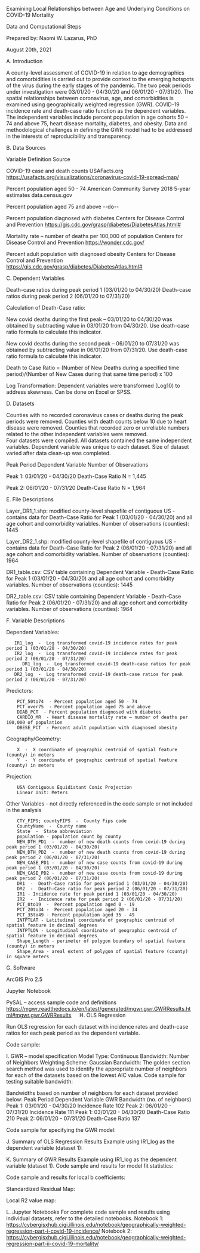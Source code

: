 Examining Local Relationships between Age and Underlying Conditions on COVID-19 Mortality

Data and Computational Steps

Prepared by: Naomi W. Lazarus, PhD

August 20th, 2021
 

A. Introduction

A county-level assessment of COVID-19 in relation to age demographics and comorbidities is carried out to provide context to the emerging hotspots of the virus during the early stages of the pandemic.  The two peak periods under investigation were 03/01/20 - 04/30/20 and 06/01/20 - 07/31/20.  The spatial relationships between coronavirus, age, and comorbidities is examined using geographically weighted regression (GWR).  COVID-19 incidence rate and death-case ratio function as the dependent variables. The independent variables include percent population in age cohorts 50 – 74 and above 75, heart disease mortality, diabetes, and obesity.  Data and methodological challenges in defining the GWR model had to be addressed in the interests of reproducibility and transparency.

B.  Data Sources

Variable Definition	Source
 
COVID-19 case and death counts	USAFacts.org
https://usafacts.org/visualizations/coronavirus-covid-19-spread-map/ 

Percent population aged 50 - 74	American Community Survey 2018 5-year estimates
data.census.gov

Percent population aged 75 and above	--do--

Percent population diagnosed with diabetes	Centers for Disease Control and Prevention
https://gis.cdc.gov/grasp/diabetes/DiabetesAtlas.html#

Mortality rate – number of deaths per 100,000 of population	Centers for Disease Control and Prevention
https://wonder.cdc.gov/

Percent adult population with diagnosed obesity	Centers for Disease Control and Prevention
https://gis.cdc.gov/grasp/diabetes/DiabetesAtlas.html#


C.  Dependent Variables

Death-case ratios during peak period 1  (03/01/20 to 04/30/20)
Death-case ratios during peak period 2  (06/01/20 to 07/31/20)

Calculation of Death-Case ratio:

New covid deaths during the first peak – 03/01/20 to 04/30/20 was obtained by subtracting value in 03/01/20 from 04/30/20.  Use death-case ratio formula to calculate this indicator. 

New covid deaths during the second peak – 06/01/20 to 07/31/20 was obtained by subtracting value in 06/01/20 from 07/31/20. Use death-case ratio formula to calculate this indicator. 

Death to Case Ratio = 
(Number of New Deaths during a specified time period)/(Number of New Cases during that same time period)  x 100

Log Transformation:
Dependent variables were transformed (Log10) to address skewness.  Can be done on Excel or SPSS.

D.  Datasets

Counties with no recorded coronavirus cases or deaths during the peak periods were removed. 
Counties with death counts below 10 due to heart disease were removed. 
Counties that recorded zero or unreliable numbers related to the other independent variables were removed.  
Four datasets were compiled.  All datasets contained the same independent variables.  Dependent variable was unique to each dataset.  Size of dataset varied after data clean-up was completed. 


Peak Period	    Dependent Variable	  Number of Observations

Peak 1: 03/01/20 - 04/30/20	Death-Case Ratio	N = 1,445

Peak 2: 06/01/20 - 07/31/20	Death-Case Ratio	N = 1,964

E.  File Descriptions

Layer_DR1_1.shp: modified county-level shapefile of contiguous US - contains data for Death-Case Ratio for Peak 1 (03/01/20 - 04/30/20) and all age cohort and comorbidity variables.  Number of observations (counties): 1445

Layer_DR2_1.shp: modified county-level shapefile of contiguous US - contains data for Death-Case Ratio for Peak 2 (06/01/20 - 07/31/20) and all age cohort and comorbidity variables.  Number of observations (counties): 1964

DR1_table.csv:  CSV table containing Dependent Variable - Death-Case Ratio for Peak 1 (03/01/20 - 04/30/20) and all age cohort and comorbidity variables.  Number of observations (counties): 1445

DR2_table.csv: CSV table containing Dependent Variable - Death-Case Ratio for Peak 2 (06/01/20 - 07/31/20) and all age cohort and comorbidity variables.  Number of observations (counties): 1964


F.  Variable Descriptions

Dependent Variables:

       IR1_log  -  Log transformed covid-19 incidence rates for peak period 1 (03/01/20 - 04/30/20)
       IR2_log  -  Log transformed covid-19 incidence rates for peak period 2 (06/01/20 - 07/31/20)
	      DR1_log  -  Log transformed covid-19 death-case ratios for peak period 1 (03/01/20 - 04/30/20)
       DR2_log  -  Log transformed covid-19 death-case ratios for peak period 2 (06/01/20 - 07/31/20)

Predictors:

        PCT_50to74  - Percent population aged 50 - 74
        PCT_over75  - Percent population aged 75 and above
        DIAB_PCT  - Percent population diagnosed with diabetes
        CARDIO_MR  - Heart disease mortality rate – number of deaths per 100,000 of population
        OBESE_PCT  - Percent adult population with diagnosed obesity
Geography/Geometry:

        X  -  X coordinate of geographic centroid of spatial feature (county) in meters
        Y  -  Y coordinate of geographic centroid of spatial feature (county) in meters
Projection:

        USA Contiguous Equidistant Conic Projection
        Linear Unit: Meters
        
Other Variables - not directly referenced in the code sample or not included in the analysis

        CTY_FIPS; countyFIPS  -  County Fips code
        CountyName  -  County name
        State  -  State abbreviation
        population - population count by county
        NEW_DTH_PD1  -  number of new death counts from covid-19 during peak period 1 (03/01/20 - 04/30/20)
        NEW_DTH_PD2  -  number of new death counts from covid-19 during peak period 2 (06/01/20 - 07/31/20) 
        NEW_CASE_PD1 -  number of new case counts from covid-19 during peak period 1 (03/01/20 - 04/30/20)
        NEW_CASE_PD2 -  number of new case counts from covid-19 during peak period 2 (06/01/20 - 07/31/20)
        DR1  -  Death-Case ratio for peak period 1 (03/01/20 - 04/30/20)
        DR2  -  Death-Case ratio for peak period 2 (06/01/20 - 07/31/20)
        IR1 - Incidence rate for peak period 1 (03/01/20 - 04/30/20)
        IR2  -  Incidence rate for peak period 2 (06/01/20 - 07/31/20)
        PCT_0to19  -  Percent population aged 0 - 19
        PCT_20to34 -  Percent population aged 20 - 34
        PCT_35to49 - Percent population aged 35 - 49
        INTPTLAT - Latitudinal coordinate of geographic centroid of spatial feature in decimal degrees
        INTPTLON - Longitudinal coordinate of geographic centroid of spatial feature in decimal degrees
        Shape_Length - perimeter of polygon boundary of spatial feature (county) in meters
        Shape_Area - areal extent of polygon of spatial feature (county) in square meters

G.  Software

ArcGIS Pro 2.5

Jupyter Notebook

PySAL – access sample code and definitions
https://mgwr.readthedocs.io/en/latest/generated/mgwr.gwr.GWRResults.html#mgwr.gwr.GWRResults
 
H.  OLS Regression

Run OLS regression for each dataset with incidence rates and death-case ratios for each peak period as the dependent variable. 

Code sample:





I.   GWR – model specification
Model Type: Continuous 
Bandwidth:  Number of Neighbors
Weighting Scheme: Gaussian
Bandwidth:
The golden section search method was used to identify the appropriate number of neighbors for each of the datasets based on the lowest AIC value.
Code sample for testing suitable bandwidth:
 
Bandwidths based on number of neighbors for each dataset provided below:
Peak Period	Dependent Variable	GWR Bandwidth (no. of neighbors)
Peak 1: 03/01/20 - 04/30/20	Incidence Rate	102
Peak 2: 06/01/20 - 07/31/20	Incidence Rate	111
Peak 1: 03/01/20 - 04/30/20	Death-Case Ratio	210
Peak 2: 06/01/20 - 07/31/20	Death-Case Ratio	137



Code sample for specifying the GWR model:
 

J.  Summary of OLS Regression Results
Example using IR1_log as the dependent variable (dataset 1):
 
K.  Summary of GWR Results
Example using IR1_log as the dependent variable (dataset 1).
Code sample and results for model fit statistics:
 
Code sample and results for local b coefficients:
 
Standardized Residual Map:
 
Local R2 value map:
 
L.  Jupyter Notebooks
For complete code sample and results using individual datasets, refer to the detailed notebooks.
Notebook 1: https://cybergisxhub.cigi.illinois.edu/notebook/geographically-weighted-regression-part-i-covid-19-incidence/
Notebook 2: https://cybergisxhub.cigi.illinois.edu/notebook/geographically-weighted-regression-part-ii-covid-19-mortality/


